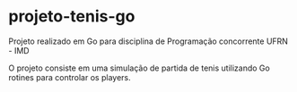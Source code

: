 # projeto-tenis-go

Projeto realizado em Go para disciplina de Programação concorrente UFRN - IMD

O projeto consiste em uma simulação de partida de tenis utilizando Go rotines para controlar os players.
